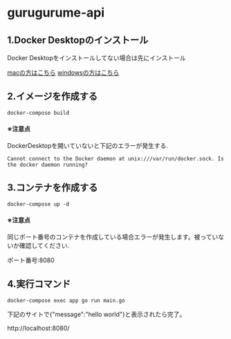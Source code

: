 # gurugurume-api

## 1.Docker Desktopのインストール

Docker Desktopをインストールしてない場合は先にインストール

[macの方はこちら](https://matsuand.github.io/docs.docker.jp.onthefly/desktop/mac/install/)
[windowsの方はこちら](https://matsuand.github.io/docs.docker.jp.onthefly/desktop/windows/install/)

## 2.イメージを作成する
```
docker-compose build
```
#### ※注意点
DockerDesktopを開いていないと下記のエラーが発生する.
```
Cannot connect to the Docker daemon at unix:///var/run/docker.sock. Is the docker daemon running?
```

## 3.コンテナを作成する
```
docker-compose up -d
```
#### ※注意点
同じポート番号のコンテナを作成している場合エラーが発生します。被っていないか確認してください.

ポート番号:8080

## 4.実行コマンド
```
docker-compose exec app go run main.go
```
下記のサイトで{"message":"hello world"}と表示されたら完了。

http://localhost:8080/
